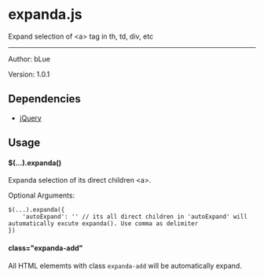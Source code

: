 # expanda.js

Expand selection of \<a> tag in th, td, div, etc

------

Author: bLue

Version: 1.0.1

## Dependencies

- [jQuery](https://jquery.com)

## Usage

#### $(...).expanda()

Expanda selection of its direct children \<a>.

Optional Arguments:

``` 
$(...).expanda({
	'autoExpand': '' // its all direct children in 'autoExpand' will automatically excute expanda(). Use comma as delimiter
})
```

#### class="expanda-add"

All HTML elememts with class `expanda-add` will be automatically expand.

	